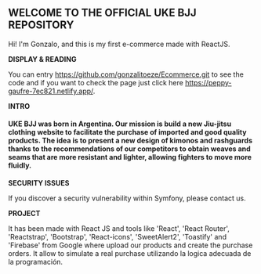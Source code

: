 ## WELCOME TO THE OFFICIAL UKE BJJ REPOSITORY

Hi! I'm Gonzalo, and this is my first e-commerce made with ReactJS.
 
 **DISPLAY & READING**

 You can entry https://github.com/gonzalitoeze/Ecommerce.git to see the code and if you want to check the page just click here https://peppy-gaufre-7ec821.netlify.app/. 


**INTRO**
<h4>
UKE BJJ was born in Argentina. Our mission is build a new Jiu-jitsu clothing website to facilitate the purchase of imported and good quality products. The idea is to present a new design of kimonos and rashguards thanks to the recommendations of our competitors to obtain weaves and seams that are more resistant and lighter, allowing fighters to move more fluidly.
</h4>

**SECURITY ISSUES**

If you discover a security vulnerability within Symfony, please contact us.

**PROJECT**

It has been made with React JS and tools like 'React', 'React Router', 'Reactstrap', 'Bootstrap', 'React-icons', 'SweetAlert2', 'Toastify' and 'Firebase' from Google where upload our products and create the purchase orders. 
It allow to simulate a real purchase utilizando la logica adecuada de la programación.